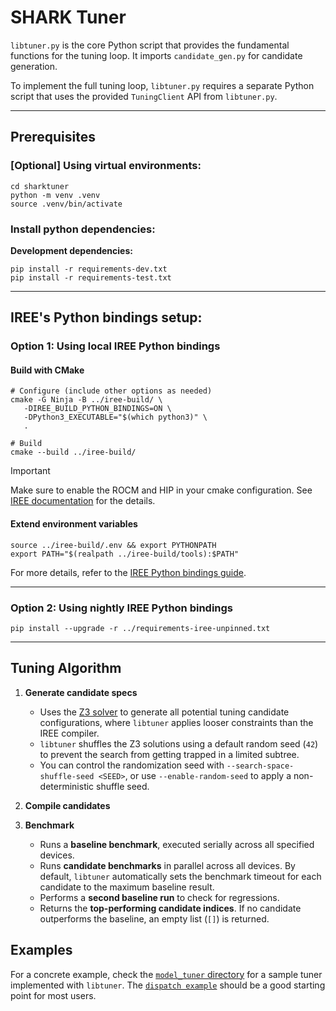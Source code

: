 # SHARK Tuner
`libtuner.py` is the core Python script that provides the fundamental functions
for the tuning loop. It imports `candidate_gen.py` for candidate generation.

To implement the full tuning loop, `libtuner.py` requires a separate Python script
that uses the provided `TuningClient` API from `libtuner.py`.

---

## Prerequisites

### [Optional] Using virtual environments:

```shell
cd sharktuner
python -m venv .venv
source .venv/bin/activate
```

### Install python dependencies:

**Development dependencies:**
```shell
pip install -r requirements-dev.txt
pip install -r requirements-test.txt
```

---

## IREE's Python bindings setup:

### Option 1: Using local IREE Python bindings

#### Build with CMake
```shell
# Configure (include other options as needed)
cmake -G Ninja -B ../iree-build/ \
   -DIREE_BUILD_PYTHON_BINDINGS=ON \
   -DPython3_EXECUTABLE="$(which python3)" \
   .

# Build
cmake --build ../iree-build/
```

> [!IMPORTANT]
> Make sure to enable the ROCM and HIP in your cmake configuration.
> See [IREE documentation](https://iree.dev/building-from-source/getting-started/#python-bindings) for the details.

#### Extend environment variables
```shell
source ../iree-build/.env && export PYTHONPATH
export PATH="$(realpath ../iree-build/tools):$PATH"
```

For more details, refer to the [IREE Python bindings guide](https://iree.dev/building-from-source/getting-started/#python-bindings).

---

### Option 2: Using nightly IREE Python bindings
```shell
pip install --upgrade -r ../requirements-iree-unpinned.txt
```

---

## Tuning Algorithm

1. **Generate candidate specs**
   - Uses the [Z3 solver](https://ericpony.github.io/z3py-tutorial/guide-examples.htm) to generate all potential tuning candidate configurations, where `libtuner` applies looser constraints than the IREE compiler.
   - `libtuner` shuffles the Z3 solutions using a default random seed (`42`) to prevent the search from getting trapped in a limited subtree.
   - You can control the randomization seed with `--search-space-shuffle-seed <SEED>`, or use `--enable-random-seed` to apply a non-deterministic shuffle seed.

2. **Compile candidates**

3. **Benchmark**
   - Runs a **baseline benchmark**, executed serially across all specified devices.
   - Runs **candidate benchmarks** in parallel across all devices.
     By default, `libtuner` automatically sets the benchmark timeout for each candidate to the maximum baseline result.
   - Performs a **second baseline run** to check for regressions.
   - Returns the **top-performing candidate indices**.
     If no candidate outperforms the baseline, an empty list (`[]`) is returned.

## Examples

For a concrete example, check the [`model_tuner` directory](./model_tuner/) for a sample tuner implemented with `libtuner`.
The [`dispatch example`](model_tuner/README.md) should be a good starting point for most users.
